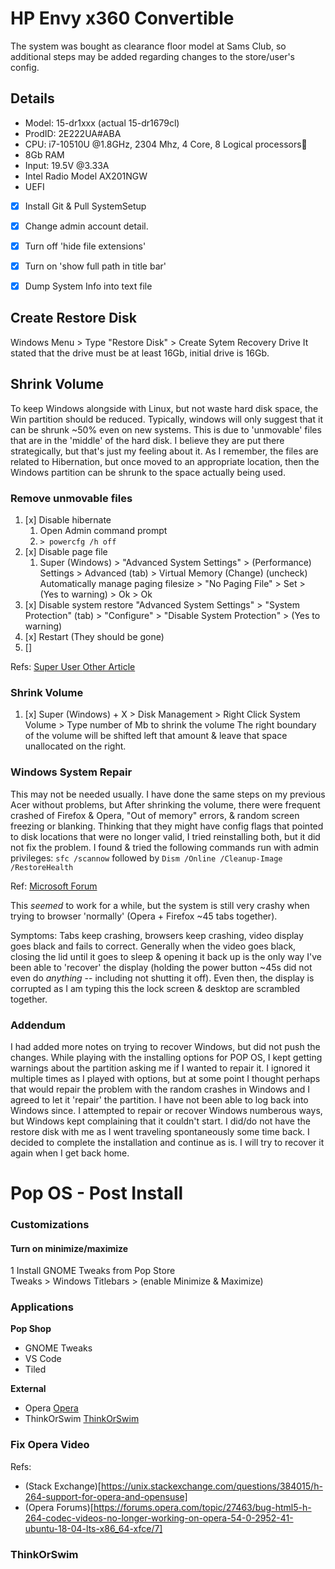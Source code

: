 #  HP Envy x360 Convertible

The system was bought as clearance floor model at Sams Club, so additional steps may be added regarding changes to the store/user's config.

## Details
- Model: 15-dr1xxx (actual 15-dr1679cl)
- ProdID: 2E222UA#ABA
- CPU: i7-10510U @1.8GHz, 2304 Mhz, 4 Core, 8 Logical processors
- 8Gb RAM
- Input: 19.5V @3.33A
- Intel Radio Model AX201NGW
- UEFI


- [x] Install Git & Pull SystemSetup
- [x] Change admin account detail.
- [x] Turn off 'hide file extensions'
- [x] Turn on 'show full path in title bar'
- [x] Dump System Info into text file


## Create Restore Disk

Windows Menu > Type "Restore Disk" > Create Sytem Recovery Drive
It stated that the drive must be at least 16Gb, initial drive is 16Gb.


## Shrink Volume

To keep Windows alongside with Linux, but not waste hard disk space, the Win partition should be reduced.
Typically, windows will only suggest that it can be shrunk ~50% even on new systems.  This is due to
'unmovable' files that are in the 'middle' of the hard disk.  I believe they are put there strategically, but that's just
my feeling about it.  As I remember, the files are related to Hibernation, but once moved to an appropriate location,
then the Windows partition can be shrunk to the space actually being used.

### Remove unmovable files

1. [x] Disable hibernate
   1. Open Admin command prompt
   2. `> powercfg /h off`
2. [x] Disable page file
   1. Super (Windows) > "Advanced System Settings" > (Performance) Settings > Advanced (tab) > Virtual Memory (Change)
    (uncheck) Automatically manage paging filesize > "No Paging File" > Set > (Yes to warning) > Ok > Ok 
3. [x] Disable system restore
    "Advanced System Settings" > "System Protection" (tab) > "Configure" > "Disable System Protection" > (Yes to warning)
4. [x] Restart (They should be gone)
5. [] 

Refs: [Super User ](https://superuser.com/questions/1017764/how-can-i-shrink-a-windows-10-partition)
[Other Article](https://www.download3k.com/articles/How-to-shrink-a-disk-volume-beyond-the-point-where-any-unmovable-files-are-located-00432)

### Shrink Volume

1. [x] Super (Windows) + X > Disk Management > Right Click System Volume > Type number of Mb to shrink the volume
    The right boundary of the volume will be shifted left that amount & leave that space unallocated on the right.

### Windows System Repair

This may not be needed usually. I have done the same steps on my previous Acer without problems, but After shrinking the volume, there were frequent crashed of Firefox & Opera, "Out of memory" errors, & random screen freezing or blanking.
Thinking that they might have config flags that pointed to disk locations that were no longer valid, I tried reinstalling both, but it did not fix the problem.  I found & tried the following commands run 
with admin privileges:
`sfc /scannow`
followed by
`Dism /Online /Cleanup-Image /RestoreHealth`

Ref: [Microsoft Forum](https://answers.microsoft.com/en-us/windows/forum/windows_10-update/system-file-check-sfc-scan-and-repair-system-files/bc609315-da1f-4775-812c-695b60477a93)

This *seemed* to work for a while, but the system is still very crashy when trying to browser 'normally' (Opera + Firefox ~45 tabs together).

Symptoms: Tabs keep crashing, browsers keep crashing, video display goes black and fails to correct. Generally when the video goes black, closing the lid until it goes to sleep & opening it back up is the only way I've been able to 'recover' the display (holding the power button ~45s did not even do *anything* -- including not shutting it off).  Even then, the display is corrupted as I am typing this the lock screen & desktop are scrambled together.


### Addendum

I had added more notes on trying to recover Windows, but did not push the changes.  While playing with the installing options for POP OS, 
I kept getting warnings about the partition asking me if I wanted to repair it. I ignored it multiple times as I played with options, but at some point I thought perhaps that would repair the problem with the random crashes in Windows and I agreed to let it 'repair' the partition. 
I have not been able to log back into Windows since.  I attempted to repair or recover Windows numberous ways,
but Windows kept complaining that it couldn't start.  I did/do not have the restore disk with me as I went traveling spontaneously some time back.
I decided to complete the installation and continue as is. I will try to recover it again when I get back home.


# Pop OS - Post Install

### Customizations

#### Turn on minimize/maximize
1 Install GNOME Tweaks from Pop Store  
    Tweaks > Windows Titlebars > (enable Minimize & Maximize)




### Applications

**Pop Shop**
- GNOME Tweaks
- VS Code
- Tiled 


**External**
- Opera [Opera](https://www.opera.com/download)
- ThinkOrSwim [ThinkOrSwim]()





### Fix Opera Video
Refs: 
- (Stack Exchange)[https://unix.stackexchange.com/questions/384015/h-264-support-for-opera-and-opensuse]
- (Opera Forums)[https://forums.opera.com/topic/27463/bug-html5-h-264-codec-videos-no-longer-working-on-opera-54-0-2952-41-ubuntu-18-04-lts-x86_64-xfce/7]


### ThinkOrSwim
